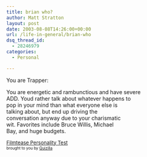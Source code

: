 ```yaml
---
title: brian who?
author: Matt Stratton
layout: post
date: 2003-08-08T14:26:00+00:00
url: /life-in-general/brian-who
dsq_thread_id:
  - 28246979
categories:
  - Personal

---
```

You are Trapper:
  
You are energetic and rambunctious and have severe  
ADD. Youd rather talk about whatever happens to  
pop in your mind than what everyone else is  
talking about, but end up driving the  
conversation anyway due to your charismatic  
wit. Favorites include Bruce Willis, Michael  
Bay, and huge budgets.

<font size="-1"><a href="http://quizilla.com/users/filmtease/quizzes/Filmtease%20Personality%20Test/">Filmtease Personality Test</a></font>   
<font size="-3">brought to you by <a href="http://quizilla.com">Quizilla</a></font>